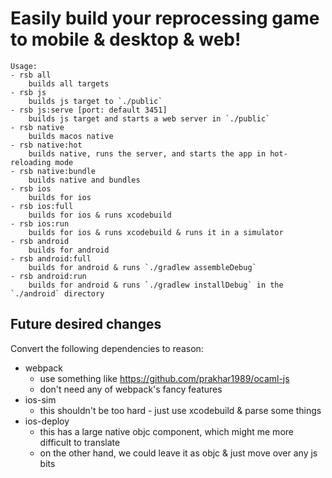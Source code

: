 
# Easily build your reprocessing game to mobile & desktop & web!

```
Usage:
- rsb all
    builds all targets
- rsb js
    builds js target to `./public`
- rsb js:serve [port: default 3451]
    builds js target and starts a web server in `./public`
- rsb native
    builds macos native
- rsb native:hot
    builds native, runs the server, and starts the app in hot-reloading mode
- rsb native:bundle
    builds native and bundles
- rsb ios
    builds for ios
- rsb ios:full
    builds for ios & runs xcodebuild
- rsb ios:run
    builds for ios & runs xcodebuild & runs it in a simulator
- rsb android
    builds for android
- rsb android:full
    builds for android & runs `./gradlew assembleDebug`
- rsb android:run
    builds for android & runs `./gradlew installDebug` in the `./android` directory
```

## Future desired changes

Convert the following dependencies to reason:

- webpack
  - use something like https://github.com/prakhar1989/ocaml-js
  - don't need any of webpack's fancy features
- ios-sim
  - this shouldn't be too hard - just use xcodebuild & parse some things
- ios-deploy
  - this has a large native objc component, which might me more difficult to translate
  - on the other hand, we could leave it as objc & just move over any js bits
